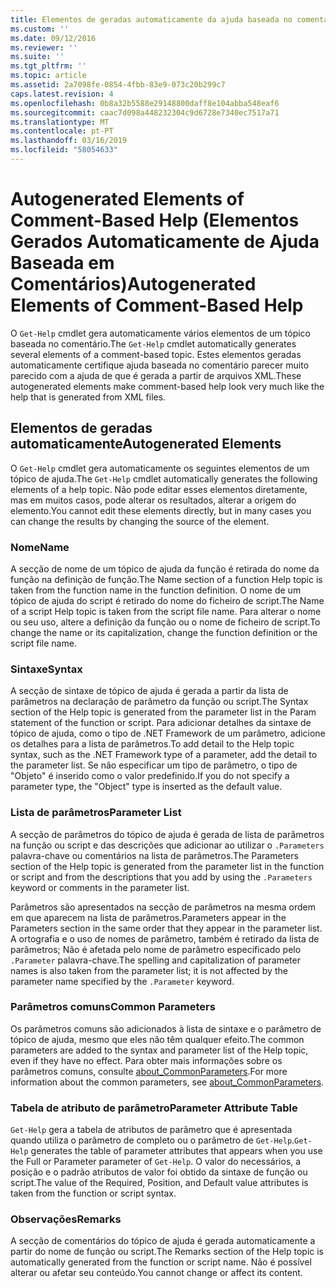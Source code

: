 ```yaml
---
title: Elementos de geradas automaticamente da ajuda baseada no comentário | Documentos da Microsoft
ms.custom: ''
ms.date: 09/12/2016
ms.reviewer: ''
ms.suite: ''
ms.tgt_pltfrm: ''
ms.topic: article
ms.assetid: 2a7098fe-0854-4fbb-83e9-073c20b299c7
caps.latest.revision: 4
ms.openlocfilehash: 0b8a32b5588e29148800daff8e104abba548eaf6
ms.sourcegitcommit: caac7d098a448232304c9d6728e7340ec7517a71
ms.translationtype: MT
ms.contentlocale: pt-PT
ms.lasthandoff: 03/16/2019
ms.locfileid: "58054633"
---
```

# <a name="autogenerated-elements-of-comment-based-help"></a><span data-ttu-id="c2fec-102">Autogenerated Elements of Comment-Based Help (Elementos Gerados Automaticamente de Ajuda Baseada em Comentários)</span><span class="sxs-lookup"><span data-stu-id="c2fec-102">Autogenerated Elements of Comment-Based Help</span></span>

<span data-ttu-id="c2fec-103">O `Get-Help` cmdlet gera automaticamente vários elementos de um tópico baseada no comentário.</span><span class="sxs-lookup"><span data-stu-id="c2fec-103">The `Get-Help` cmdlet automatically generates several elements of a comment-based topic.</span></span> <span data-ttu-id="c2fec-104">Estes elementos geradas automaticamente certifique ajuda baseada no comentário parecer muito parecido com a ajuda de que é gerada a partir de arquivos XML.</span><span class="sxs-lookup"><span data-stu-id="c2fec-104">These autogenerated elements make comment-based help look very much like the help that is generated from XML files.</span></span>

## <a name="autogenerated-elements"></a><span data-ttu-id="c2fec-105">Elementos de geradas automaticamente</span><span class="sxs-lookup"><span data-stu-id="c2fec-105">Autogenerated Elements</span></span>

<span data-ttu-id="c2fec-106">O `Get-Help` cmdlet gera automaticamente os seguintes elementos de um tópico de ajuda.</span><span class="sxs-lookup"><span data-stu-id="c2fec-106">The `Get-Help` cmdlet automatically generates the following elements of a help topic.</span></span> <span data-ttu-id="c2fec-107">Não pode editar esses elementos diretamente, mas em muitos casos, pode alterar os resultados, alterar a origem do elemento.</span><span class="sxs-lookup"><span data-stu-id="c2fec-107">You cannot edit these elements directly, but in many cases you can change the results by changing the source of the element.</span></span>

### <a name="name"></a><span data-ttu-id="c2fec-108">Nome</span><span class="sxs-lookup"><span data-stu-id="c2fec-108">Name</span></span>

<span data-ttu-id="c2fec-109">A secção de nome de um tópico de ajuda da função é retirada do nome da função na definição de função.</span><span class="sxs-lookup"><span data-stu-id="c2fec-109">The Name section of a function Help topic is taken from the function name in the function definition.</span></span> <span data-ttu-id="c2fec-110">O nome de um tópico de ajuda do script é retirado do nome do ficheiro de script.</span><span class="sxs-lookup"><span data-stu-id="c2fec-110">The Name of a script Help topic is taken from the script file name.</span></span> <span data-ttu-id="c2fec-111">Para alterar o nome ou seu uso, altere a definição da função ou o nome de ficheiro de script.</span><span class="sxs-lookup"><span data-stu-id="c2fec-111">To change the name or its capitalization, change the function definition or the script file name.</span></span>

### <a name="syntax"></a><span data-ttu-id="c2fec-112">Sintaxe</span><span class="sxs-lookup"><span data-stu-id="c2fec-112">Syntax</span></span>

<span data-ttu-id="c2fec-113">A secção de sintaxe de tópico de ajuda é gerada a partir da lista de parâmetros na declaração de parâmetro da função ou script.</span><span class="sxs-lookup"><span data-stu-id="c2fec-113">The Syntax section of the Help topic is generated from the parameter list in the Param statement of the function or script.</span></span> <span data-ttu-id="c2fec-114">Para adicionar detalhes da sintaxe de tópico de ajuda, como o tipo de .NET Framework de um parâmetro, adicione os detalhes para a lista de parâmetros.</span><span class="sxs-lookup"><span data-stu-id="c2fec-114">To add detail to the Help topic syntax, such as the .NET Framework type of a parameter, add the detail to the parameter list.</span></span> <span data-ttu-id="c2fec-115">Se não especificar um tipo de parâmetro, o tipo de "Objeto" é inserido como o valor predefinido.</span><span class="sxs-lookup"><span data-stu-id="c2fec-115">If you do not specify a parameter type, the "Object" type is inserted as the default value.</span></span>

### <a name="parameter-list"></a><span data-ttu-id="c2fec-116">Lista de parâmetros</span><span class="sxs-lookup"><span data-stu-id="c2fec-116">Parameter List</span></span>

<span data-ttu-id="c2fec-117">A secção de parâmetros do tópico de ajuda é gerada de lista de parâmetros na função ou script e das descrições que adicionar ao utilizar o `.Parameters` palavra-chave ou comentários na lista de parâmetros.</span><span class="sxs-lookup"><span data-stu-id="c2fec-117">The Parameters section of the Help topic is generated from the parameter list in the function or script and from the descriptions that you add by using the `.Parameters` keyword or comments in the parameter list.</span></span>

<span data-ttu-id="c2fec-118">Parâmetros são apresentados na secção de parâmetros na mesma ordem em que aparecem na lista de parâmetros.</span><span class="sxs-lookup"><span data-stu-id="c2fec-118">Parameters appear in the Parameters section in the same order that they appear in the parameter list.</span></span> <span data-ttu-id="c2fec-119">A ortografia e o uso de nomes de parâmetro, também é retirado da lista de parâmetros; Não é afetada pelo nome de parâmetro especificado pelo `.Parameter` palavra-chave.</span><span class="sxs-lookup"><span data-stu-id="c2fec-119">The spelling and capitalization of parameter names is also taken from the parameter list; it is not affected by the parameter name specified by the `.Parameter` keyword.</span></span>

### <a name="common-parameters"></a><span data-ttu-id="c2fec-120">Parâmetros comuns</span><span class="sxs-lookup"><span data-stu-id="c2fec-120">Common Parameters</span></span>

<span data-ttu-id="c2fec-121">Os parâmetros comuns são adicionados à lista de sintaxe e o parâmetro de tópico de ajuda, mesmo que eles não têm qualquer efeito.</span><span class="sxs-lookup"><span data-stu-id="c2fec-121">The common parameters are added to the syntax and parameter list of the Help topic, even if they have no effect.</span></span> <span data-ttu-id="c2fec-122">Para obter mais informações sobre os parâmetros comuns, consulte [about_CommonParameters](/powershell/module/microsoft.powershell.core/about/about_commonparameters).</span><span class="sxs-lookup"><span data-stu-id="c2fec-122">For more information about the common parameters, see [about_CommonParameters](/powershell/module/microsoft.powershell.core/about/about_commonparameters).</span></span>

### <a name="parameter-attribute-table"></a><span data-ttu-id="c2fec-123">Tabela de atributo de parâmetro</span><span class="sxs-lookup"><span data-stu-id="c2fec-123">Parameter Attribute Table</span></span>

<span data-ttu-id="c2fec-124">`Get-Help` gera a tabela de atributos de parâmetro que é apresentada quando utiliza o parâmetro de completo ou o parâmetro de `Get-Help`.</span><span class="sxs-lookup"><span data-stu-id="c2fec-124">`Get-Help` generates the table of parameter attributes that appears when you use the Full or Parameter parameter of `Get-Help`.</span></span> <span data-ttu-id="c2fec-125">O valor do necessários, a posição e o padrão atributos de valor foi obtido da sintaxe de função ou script.</span><span class="sxs-lookup"><span data-stu-id="c2fec-125">The value of the Required, Position, and Default value attributes is taken from the function or script syntax.</span></span>

### <a name="remarks"></a><span data-ttu-id="c2fec-126">Observações</span><span class="sxs-lookup"><span data-stu-id="c2fec-126">Remarks</span></span>

<span data-ttu-id="c2fec-127">A secção de comentários do tópico de ajuda é gerada automaticamente a partir do nome de função ou script.</span><span class="sxs-lookup"><span data-stu-id="c2fec-127">The Remarks section of the Help topic is automatically generated from the function or script name.</span></span> <span data-ttu-id="c2fec-128">Não é possível alterar ou afetar seu conteúdo.</span><span class="sxs-lookup"><span data-stu-id="c2fec-128">You cannot change or affect its content.</span></span>

